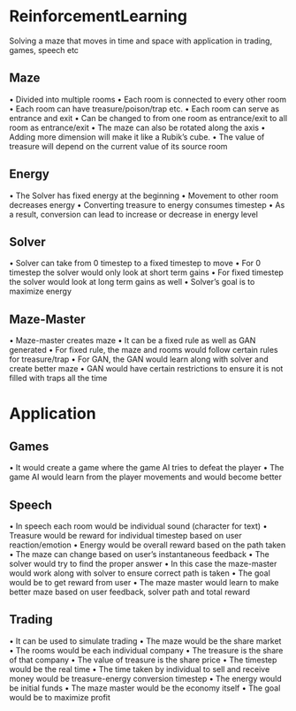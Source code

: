 # ReinforcementLearning
Solving a maze that moves in time and space with application in trading, games, speech etc
## Maze
•	Divided into multiple rooms
•	Each room is connected to every other room
•	Each room can have treasure/poison/trap etc.
•	Each room can serve as entrance and exit
•	Can be changed to from one room as entrance/exit to all room as entrance/exit
•	The maze can also be rotated along the axis
•	Adding more dimension will make it like a Rubik’s cube.
•	The value of treasure will depend on the current value of its source room

## Energy
•	The Solver has fixed energy at the beginning
•	Movement to other room decreases energy
•	Converting treasure to energy consumes timestep
•	As a result, conversion can lead to increase or decrease in energy level

 ## Solver
•	Solver can take from 0 timestep to a fixed timestep to move
•	For 0 timestep the solver would only look at short term gains
•	For fixed timestep the solver would look at long term gains as well
•	Solver’s goal is to maximize energy

## Maze-Master
•	Maze-master creates maze
•	It can be a fixed rule as well as GAN generated
•	For fixed rule, the maze and rooms would follow certain rules for treasure/trap
•	For GAN, the GAN would learn along with solver and create better maze
•	GAN would have certain restrictions to ensure it is not filled with traps all the time

# Application
## Games
•	It would create a game where the game AI tries to defeat the player
•	The game AI would learn from the player movements and would become better
## Speech
•	In speech each room would be individual sound (character for text)
•	Treasure would be reward for individual timestep based on user reaction/emotion
•	Energy would be overall reward based on the path taken
•	The maze can change based on user’s instantaneous feedback
•	The solver would try to find the proper answer
•	In this case the maze-master would work along with solver to ensure correct path is taken
•	The goal would be to get reward from user
•	The maze master would learn to make better maze based on user feedback, solver path and total reward
## Trading
•	It can be used to simulate trading
•	The maze would be the share market
•	The rooms would be each individual company
•	The treasure is the share of that company
•	The value of treasure is the share price
•	The timestep would be the real time
•	The time taken by individual to sell and receive money would be treasure-energy conversion timestep
•	The energy would be initial funds
•	The maze master would be the economy itself
•	The goal would be to maximize profit

